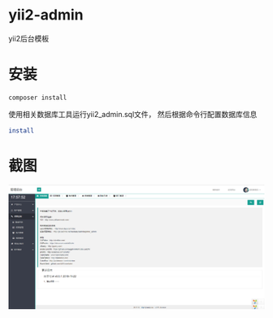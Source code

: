# yii2-admin
yii2后台模板

# 安装

```sh
composer install
```

使用相关数据库工具运行yii2_admin.sql文件，
然后根据命令行配置数据库信息
```sh
install
```

# 截图
![截图1](sc1.png)